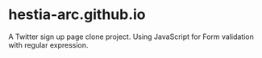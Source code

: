 # hestia-arc.github.io

A Twitter sign up page clone project.
Using JavaScript for Form validation with regular expression.
